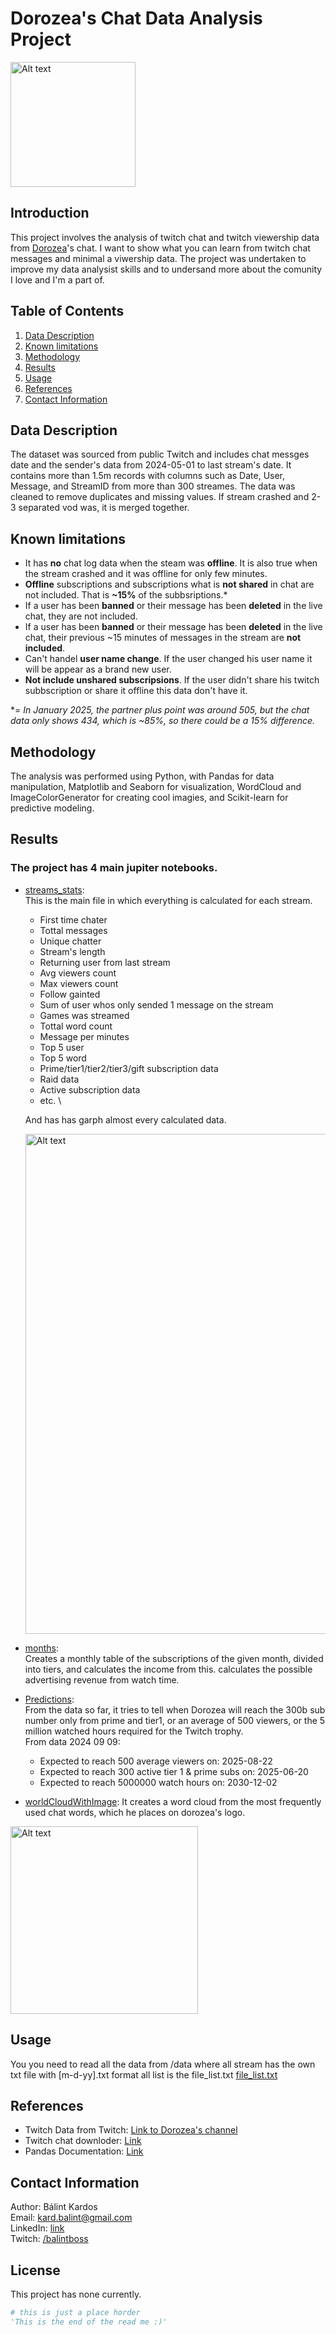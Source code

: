 # Dorozea's Chat Data Analysis Project
<a href="https://www.twitch.tv/dorozea">
    <img src="https://kappa.lol/kagKh" alt="Alt text" width="200"/>
</a>

## Introduction
This project involves the analysis of twitch chat and twitch viewership data from [Dorozea](https://www.twitch.tv/dorozea)'s chat. I want to show what you can learn from twitch chat messages and minimal a viwership data. The project was undertaken to improve my data analysist skills and to undersand more about the comunity I love and I'm a part of.

## Table of Contents
1. [Data Description](#data-description)
2. [Known limitations](#known-limitations)
3. [Methodology](#methodology)
4. [Results](#results)
5. [Usage](#usage)
6. [References](#references)
7. [Contact Information](#contact-information)

## Data Description
The dataset was sourced from public Twitch and includes chat messges date and the sender's data from 2024-05-01 to last stream's date. It contains more than 1.5m records with columns such as Date, User, Message, and StreamID from more than 300 streames. The data was cleaned to remove duplicates and missing values. If stream crashed and 2-3 separated vod was, it is merged together.

## Known limitations
- It has __no__ chat log data when the steam was __offline__. It is also true when the stream crashed and it was offline for only few minutes.
- __Offline__ subscriptions and subscriptions what is __not shared__ in chat are not included. That is __~15%__ of the subbsriptions.*
- If a user has been __banned__ or their message has been __deleted__ in the live chat, they are not included.
- If a user has been __banned__ or their message has been __deleted__ in the live chat, their previous ~15 minutes of messages in the stream are __not included__.
- Can't handel __user name change__. If the user changed his user name it will be appear as a brand new user.
- __Not include unshared subscripsions__. If the user didn't share his twitch subbscription or share it offline this data don't have it.

*= _In January 2025, the partner plus point was around 505, but the chat data only shows 434, which is ~85%, so there could be a 15% difference._ 


## Methodology
The analysis was performed using Python, with Pandas for data manipulation, Matplotlib and Seaborn for visualization, WordCloud and ImageColorGenerator for creating cool imagies, and Scikit-learn for predictive modeling.

## Results
### The project has 4 main jupiter notebooks. 

- [streams_stats](streams_stats.ipynb): \
This is the main file in which everything is calculated for each stream.
    - First time chater
    - Tottal messages
    - Unique chatter
    - Stream's length
    - Returning user from last stream
    - Avg viewers count
    - Max viewers count
    - Follow gainted
    - Sum of user whos only sended 1 message on the stream
    - Games was streamed
    - Tottal word count
    - Message per minutes
    - Top 5 user
    - Top 5 word
    - Prime/tier1/tier2/tier3/gift subscription data
    - Raid data
    - Active subscription data
    - etc. \

    And has has garph almost every calculated data.

    <img src="https://kappa.lol/1TrMI" alt="Alt text" width="800"/>

- [months](months.ipynb): \
Creates a monthly table of the subscriptions of the given month, divided into tiers, and calculates the income from this. calculates the possible advertising revenue from watch time.
- [Predictions](Predictions.ipynb): \
From the data so far, it tries to tell when Dorozea will reach the 300b sub number only from prime and tier1, or an average of 500 viewers, or the 5 million watched hours required for the Twitch trophy. \
From data 2024 09 09:
    - Expected to reach 500 average viewers on: 2025-08-22 
    - Expected to reach 300 active tier 1 & prime subs on: 2025-06-20 
    - Expected to reach 5000000 watch hours on: 2030-12-02
- [worldCloudWithImage](wordCloud\world_cloud.ipynb):
It creates a word cloud from the most frequently used chat words, which he places on dorozea's logo.
<img src="https://kappa.lol/ptfxA" alt="Alt text" width="300"/>


## Usage
You you need to read all the data from /data where all stream has the own txt file with [m-d-yy].txt format all list is the file_list.txt
[file_list.txt](file_list.txt)

## References
- Twitch Data from Twitch: [Link to Dorozea's channel](https://www.twitch.tv/dorozea)
- Twitch chat downloder: [Link](https://github.com/lay295/TwitchDownloader)
- Pandas Documentation: [Link](https://pandas.pydata.org)


## Contact Information
Author: Bálint Kardos  
Email: kard.balint@gmail.com \
LinkedIn: [link](https://www.linkedin.com/in/b%C3%A1lint-kardos/)  
Twitch: [/balintboss](https://www.twitch.tv/balintboss)

## License
This project has none currently.


```python
# this is just a place horder
'This is the end of the read me :)'
```